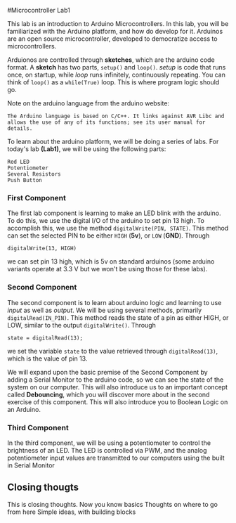#Microcontroller Lab1

This lab is an introduction to Arduino Microcontrollers. In this lab, you will be familiarized with the Arduino platform, and how do develop for it. Arduinos are an open source microcontroller, developed to democratize access to microcontrollers. 

Arduionos are controlled through  __sketches__, which are the arduino code format. A __sketch__ has two parts, `setup()` and `loop()`.  *setup* is code that runs once, on startup, while *loop* runs infinitely, continuously repeating. You can think of `loop()` as a `while(True)` loop.  This is where program logic should go. 

Note on the arduino language from the arduino website:

	The Arduino language is based on C/C++. It links against AVR Libc and allows the use of any of its functions; see its user manual for details. 


To learn about the arduino platform, we will be doing a series of labs.  For today's lab __(Lab1)__, we will be using the following parts:

	Red LED
	Potentiometer
	Several Resistors
	Push Button

### First Component
The first lab component is learning to make an LED blink with the arduino.  To do this, we use the digital I/O of the arduino to set pin 13 high. To accomplish this, we use the method `digitalWrite(PIN, STATE)`.  This method can set the selected PIN to be either `HIGH` (__5v__), or `LOW` (__GND__). Through 

	digitalWrite(13, HIGH) 
we can set pin 13 high, which is 5v on standard arduinos (some arduino variants operate at 3.3 V but we won't be using those for these labs).

### Second Component
The second component is to learn about arduino logic and learning to use *input* as well as *output*. We will be using several methods, primarily `digitalRead(IN_PIN)`.  This method reads the state of a pin as either HIGH, or LOW, similar to the output `digitalWrite()`.  Through 

	state = digitalRead(13);
we set the variable `state` to the value retrieved through `digitalRead(13)`, which is the value of pin 13. 

We will expand upon the basic premise of the Second Component by adding a Serial Monitor to the arduino code, so we can see the state of the system on our computer.  This will also introduce us to an important concept called __Debouncing__, which you will discover more about in the second exercise of this component.  This will also introduce you to Boolean Logic on an Arduino.

### Third Component

In the third component, we will be using a potentiometer to control the brightness of an LED.  The LED is controlled via PWM, and the analog potentiometer input values are transmitted to our computers using the built in Serial Monitor
			
## Closing thougts
This is closing thoughts.
		Now you know basics 
		Thoughts on where to go from here
			Simple ideas, with building blocks
		
